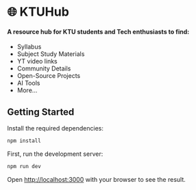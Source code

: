 # :globe_with_meridians: KTUHub

#### A resource hub for KTU students and Tech enthusiasts to find:

- Syllabus
- Subject Study Materials
- YT video links
- Community Details
- Open-Source Projects
- AI Tools
- More...

## Getting Started

Install the required dependencies:

```bash
npm install
```

First, run the development server:

```bash
npm run dev
```

Open [http://localhost:3000](http://localhost:3000) with your browser to see the result.

